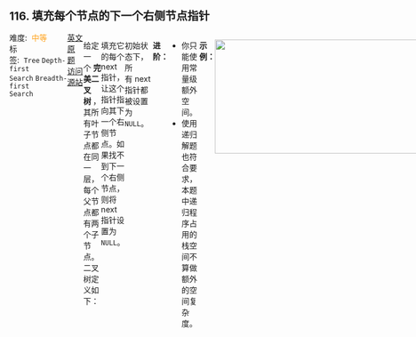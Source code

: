 <div style="font-size: 20px; margin-bottom: 15px; font-weight: bold;">116. 填充每个节点的下一个右侧节点指针</div>
<div style="display: flex; font-size: 14px; justify-content: space-between;"><div><span style="margin-right: 30px;">难度:&nbsp;&nbsp;<label style="color: rgb(255, 161, 25);">中等</label></span><span style="margin-right: 30px;">标签:&nbsp;&nbsp;<code>Tree</code>&nbsp;<code>Depth-first Search</code>&nbsp;<code>Breadth-first Search</code></span></div><div><span style="margin-right: 15px;"><a href="https://leetcode.com/problems/populating-next-right-pointers-in-each-node/">英文原题</a></span><span><a href="https://leetcode-cn.com/problems/populating-next-right-pointers-in-each-node/">访问源站</a></span></div>
<hr style="height: 1px; margin: 1em 0px;" />
<p>给定一个 <strong>完美二叉树 </strong>，其所有叶子节点都在同一层，每个父节点都有两个子节点。二叉树定义如下：</p>

<pre>
struct Node {
  int val;
  Node *left;
  Node *right;
  Node *next;
}</pre>

<p>填充它的每个 next 指针，让这个指针指向其下一个右侧节点。如果找不到下一个右侧节点，则将 next 指针设置为 <code>NULL</code>。</p>

<p>初始状态下，所有 next 指针都被设置为 <code>NULL</code>。</p>

<p> </p>

<p><strong>进阶：</strong></p>

<ul>
	<li>你只能使用常量级额外空间。</li>
	<li>使用递归解题也符合要求，本题中递归程序占用的栈空间不算做额外的空间复杂度。</li>
</ul>

<p> </p>

<p><strong>示例：</strong></p>

<p><img alt="" src="https://assets.leetcode.com/uploads/2019/02/14/116_sample.png" style="height: 205px; width: 600px;" /></p>

<pre>
<b>输入：</b>root = [1,2,3,4,5,6,7]
<b>输出：</b>[1,#,2,3,#,4,5,6,7,#]
<b>解释：</b>给定二叉树如图 A 所示，你的函数应该填充它的每个 next 指针，以指向其下一个右侧节点，如图 B 所示。序列化的输出按层序遍历排列，同一层节点由 next 指针连接，'#' 标志着每一层的结束。
</pre>

<p> </p>

<p><strong>提示：</strong></p>

<ul>
	<li>树中节点的数量少于 <code>4096</code></li>
	<li><code>-1000 &lt;= node.val &lt;= 1000</code></li>
</ul>

<hr style="height: 1px; margin: 1em 0px;" />
<strong>第2次解答</strong>
```javascript
/**
 * // Definition for a Node.
 * function Node(val, left, right, next) {
 *    this.val = val === undefined ? null : val;
 *    this.left = left === undefined ? null : left;
 *    this.right = right === undefined ? null : right;
 *    this.next = next === undefined ? null : next;
 * };
 */

/**
 * @param {Node} root
 * @return {Node}
 */
var connect = function (root) {
  // 解题思路：左子树.next = 右子树 ， 右子树.next = 根节点.next.左子树
  // 如果根节点为 null，则直接返回 null
  if (root === null) return null;
  // 左子树存在，则将左子树.next = 右子树
  if (root.left) {
    root.left.next = root.right;
  }
  // 右子树存在，则将右子树.next = 根.next.左子树，如果根.next不存在，则为 null
  if (root.right) {
    root.right.next = root.next ? root.next.left : null;
  }

  // 递归遍历左子树
  connect(root.left);
  // 递归遍历右子树
  connect(root.right);

  return root;
};
```
<hr style="height: 1px; margin: 1em 0px;" />
<strong>第1次解答</strong>
```javascript
/**
 * // Definition for a Node.
 * function Node(val, left, right, next) {
 *    this.val = val === undefined ? null : val;
 *    this.left = left === undefined ? null : left;
 *    this.right = right === undefined ? null : right;
 *    this.next = next === undefined ? null : next;
 * };
 */

/**
 * @param {Node} root
 * @return {Node}
 */

var deepTree = function (node1, node2) {
  // 如果第一个节点或者第二个节点为空，则返回 null
  if (node1 === null || node2 === null) {
    return null;
  }
  // 具体的指向操作
  node1.next = node2;

  // 第一个节点的左子树的 next 指向第一个节点的右子树
  deepTree(node1.left, node1.right);
  // 第二个节点的左子树的 next 指向第二个节点的右子树
  deepTree(node2.left, node2.right);
  // 第一个节点的右子树的 next 指向第二个节点的左子树
  deepTree(node1.right, node2.right);
};

var connect = function (root) {
  // 如果根节点为空，则直接返回 null
  if (root === null) return null;
  // 深度遍历根节点
  deepTree(root.left, root.right);
  // 返回修改之后的节点
  return root;
};
```